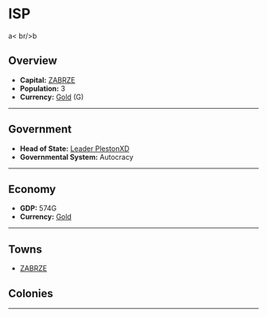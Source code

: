 # ISP
<!--1-->
a< br/>b
## Overview

- **Capital:** [ZABRZE](ZABRZE)
- **Population:** 3
- **Currency:** [Gold](Gold) (G)

---

## Government

- **Head of State:** [Leader PlestonXD](PlestonXD)
- **Governmental System:** Autocracy

---

## Economy

- **GDP:** 574G
- **Currency:** [Gold](Gold)

---

## Towns

- [ZABRZE](ZABRZE)

## Colonies



---